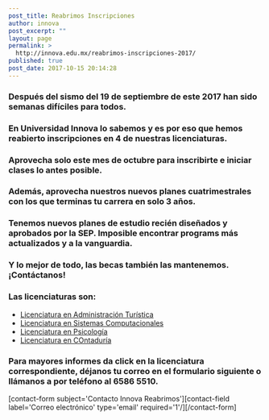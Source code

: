 ```yaml
---
post_title: Reabrimos Inscripciones
author: innova
post_excerpt: ""
layout: page
permalink: >
  http://innova.edu.mx/reabrimos-inscripciones-2017/
published: true
post_date: 2017-10-15 20:14:28
---
```


### Después del sismo del 19 de septiembre de este 2017 han sido semanas difíciles para todos.

### En Universidad Innova lo sabemos y es por eso que hemos reabierto inscripciones en 4 de nuestras licenciaturas.

### Aprovecha solo este mes de octubre para inscribirte e iniciar clases lo antes posible.

### Además, aprovecha nuestros nuevos planes cuatrimestrales con los que terminas tu carrera en solo 3 años.

### Tenemos nuevos planes de estudio recién diseñados y aprobados por la SEP. Imposible encontrar programs más actualizados y a la vanguardia.

### Y lo mejor de todo, las becas también las mantenemos. ¡Contáctanos!

### Las licenciaturas son:

* [Licenciatura en Administración Turística](http://innova.edu.mx/licenciatura-en-administracion-turistica/)
* [Licenciatura en Sistemas Computacionales](http://innova.edu.mx/licenciatura-en-sistemas-computacionales/)
* [Licenciatura en Psicología](http://innova.edu.mx/licenciatura-en-psicologia/)
* [Licenciatura en COntaduría](http://innova.edu.mx/licenciatura-en-contaduria/)

### Para mayores informes da click en la licenciatura correspondiente, déjanos tu correo en el formulario siguiente o llámanos a por teléfono al 6586 5510.

[contact-form subject='Contacto Innova Reabrimos'][contact-field label='Correo electrónico' type='email' required='1'/][/contact-form]